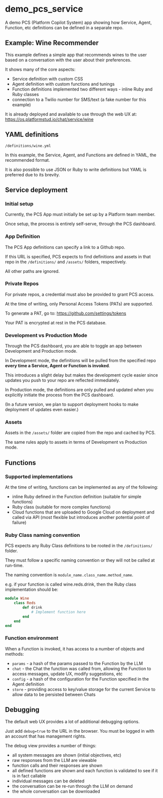 # demo_pcs_service
A demo PCS (Platform Copilot System) app showing how Service, Agent, Function, etc definitions can be defined in a separate repo.

## Example: Wine Recommender
This example defines a simple app that recommends wines to the user based on a conversation with the user about their preferences.

It shows many of the core aspects:

- Service definition with custom CSS
- Agent definition with custom functions and tunings
- Function definitions implemented two different ways - inline Ruby and Ruby classes
- connection to a Twilio number for SMS/text (a fake number for this example)

It is already deployed and available to use through the web UX at:
https://os.platformstud.io/chat/service/wine


## YAML definitions
`/definitions/wine.yml`

In this example, the Service, Agent, and Functions are defined in YAML, the recommended format.

It is also possible to use JSON or Ruby to write definitions but YAML is preferred due to its brevity.

## Service deployment
### Initial setup
Currently, the PCS App must  initially be set up by a Platform team member.

Once setup, the process is entirely self-serve, through the PCS dashboard.

### App Definition
The PCS App definitions can specify a link to a Github repo.

If this URL is specified, PCS expects to find definitions and assets in that repo in the `/definitions/` and `/assets/` folders, respectively.

All other paths are ignored.

### Private Repos
For private repos, a credential must also be provided to grant PCS access.

At the time of writing, only Personal Access Tokens (PATs) are supported.

To generate a PAT, go to:
https://github.com/settings/tokens

Your PAT is encrypted at rest in the PCS database.

### Development vs Production Mode
Through the PCS dashboard, you are able to toggle an app between Development and Production mode.

In Development mode, the definitions will be pulled from the specified repo __every time a Service, Agent or Function is invoked__.

This introduces a slight delay but makes the development cycle easier since updates you push to your repo are reflected immediately.

In Production mode, the definitions are only pulled and updated when you explicitly initiate the process from the PCS dashboard.

(In a future version, we plan to support deployment hooks to make deployment of updates even easier.)

### Assets
Assets in the `/assets/` folder are copied from the repo and cached by PCS.

The same rules apply to assets in terms of Development vs Production mode.

## Functions

### Supported implementations
At the time of writing, functions can be implemented as any of the following:

- inline Ruby defined in the Function definition (suitable for simple functions)
- Ruby class (suitable for more complex functions)
- Cloud functions that are uploaded to Google Cloud on deployment and called via API (most flexible but introduces another potential point of failure)

### Ruby Class naming convention
PCS expects any Ruby Class definitions to be rooted in the `/definitions/` folder.

They must follow a specific naming convention or they will not be called at run-time.

The naming convention is `module_name.class_name.method_name`.

e.g. if your function is called wine.reds.drink, then the Ruby class implementation should be:
```ruby
module Wine
    class Reds
        def drink
            # Implement function here
        end
    end
end
```

### Function environment
When a Function is invoked, it has access to a number of objects and methods:

- `params` - a hash of the params passed to the Function by the LLM
- `chat` - the Chat the function was called from, allowing the Function to access messages, update UX, modify suggestions, etc
- `config` - a hash of the configuration for the Function specified in the Agent definition
- `store` - providing access to key/value storage for the current Service to allow data to be persisted between Chats

## Debugging
The default web UX provides a lot of additional debugging options.

Just add `debug=true` to the URL in the browser. You must be logged in with an account that has management rights.

The debug view provides a number of things:

- all system messages are shown (initial objectives, etc)
- raw responses from the LLM are viewable
- function calls and their responses are shown
- all defined functions are shown and each function is validated to see if it is in fact callable
- individual messages can be deleted
- the conversation can be re-run through the LLM on demand
- the whole conversation can be downloaded